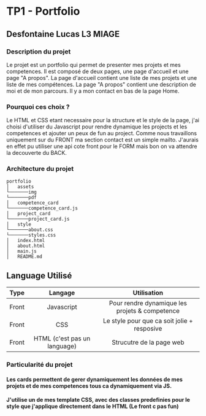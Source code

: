 # TP1 - Portfolio
## Desfontaine Lucas L3 MIAGE


[//]: # (description du projet)
### Description du projet
Le projet est un portfolio qui permet de presenter mes projets et mes competences.
Il est composé de deux pages, une page d'accueil et une page "A propos".
La page d'accueil contient une liste de mes projets et une liste de mes compétences.
La page "A propos" contient une description de moi et de mon parcours.
Il y a mon contact en bas de la page Home.

[//]: # (Pourquoi ces choix)
### Pourquoi ces choix ?
Le HTML et CSS etant necessaire pour la structure et le style de la page,
j'ai choisi d'utiliser du Javascript pour rendre dynamique les projects et les competences et ajouter un peux de fun au project.
Comme nous travaillons uniquement sur du FRONT ma section contact est un simple mailto.
J'aurais en effet pu utiliser une api cote front pour le FORM mais bon on va attendre la decouverte du BACK.

[//]: # (architecture du projet)
### Architecture du projet
```
portfolio
│   assets
└───────img
└───────pdf
│   competence_card
└───────competence_card.js
│   project_card
└───────project_card.js
│   style
└───────about.css
└───────styles.css
│   index.html
│   about.html
│   main.js
│   README.md

```

[//]: # (grille projet et competence)

## Language Utilisé
|  Type |           Langage            |                  Utilisation                   |
| :---: |:----------------------------:|:----------------------------------------------:|
| Front |          Javascript          | Pour rendre dynamique les projets & competence |
| Front  |             CSS              |  Le style pour que ca soit jolie + resposive   |
| Front  | HTML (c'est pas un language) |            Strucutre de la page web            |

### Particularité du projet
#### Les cards permettent de gerer dynamiquement les données de mes projets et de mes competences tous ca dynamiquement via JS.
#### J'utilise un de mes template CSS, avec des classes predefinies pour le style que j'applique directement dans le HTML (Le front c pas fun)
